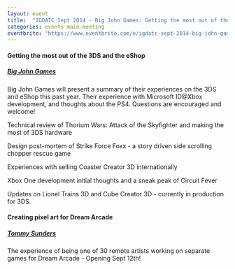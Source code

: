 ```yaml
---
layout: event
title:  "IGDATC Sept 2014 - Big John Games: Getting the most out of the 3DS and the eShop"
categories: events main-meeting
eventbrite: "https://www.eventbrite.com/e/igdatc-sept-2014-big-john-games-getting-the-most-out-of-the-3ds-and-the-eshop-tickets-12872994473?aff=ebdsoporgprofile"
---
```


#### Getting the most out of the 3DS and the eShop
##### [Big John Games](http://www.bigjohngames.com/)
 
Big John Games will present a summary of their experiences on the 3DS and eShop this past year. Their experience with Microsoft ID@Xbox development, and thoughts about the PS4. Questions are encouraged and welcome!

Technical review of Thorium Wars: Attack of the Skyfighter and making the most of 3DS hardware

Design post-mortem of Strike Force Foxx - a story driven side scrolling chopper rescue game

Experiences with selling Coaster Creator 3D internationally

Xbox One development initial thoughts and a sneak peak of Circuit Fever

Updates on Lionel Trains 3D and Cube Creator 3D - currently in production for 3DS.
 

#### Creating pixel art for Dream Arcade
##### [Tommy Sunders](http://supertommy64.tumblr.com/)

The experience of being one of 30 remote artists working on separate games for Dream Arcade - Opening Sept 12th!

